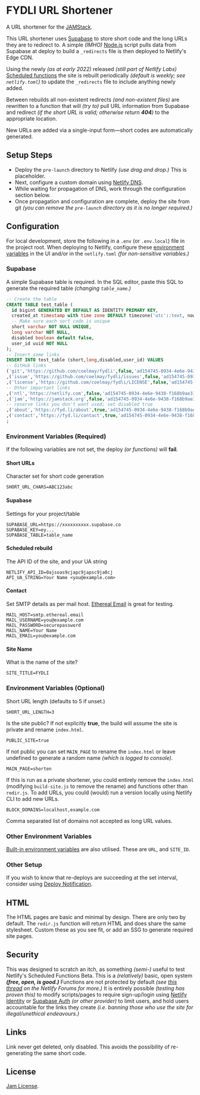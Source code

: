 <!--
SPDX-License-Identifier: Jam
-->
# FYDLI URL Shortener

A URL shortener for the [JAMStack](https://jamstack.org).

This URL shortener uses [Supabase](https://supabase.com) to store short code and the long URLs they are to redirect to. A simple *(IMHO)* [Node.js](https://nodejs.org) script pulls data from Supabase at deploy to build a `_redirects` file is then deployed to Netlify's Edge CDN.

Using the newly *(as at early 2022)* released *(still part of Netlify Labs)* [Scheduled functions](https://github.com/netlify/labs/tree/main/features/scheduled-functions/documentation) the site is rebuilt periodically *(default is weekly; see `netlify.toml`)* to update the `_redirects` file to include anything newly added.

Between rebuilds all non-existent redirects *(and non-existent files)* are rewritten to a function that will *(try to)* pull URL information from Supabase and redirect *(if the short URL is valid; otherwise return **404**)* to the appropriate location.

New URLs are added via a single-input form—short codes are automatically generated.

## Setup Steps

- Deploy the `pre-launch` directory to Netlify *(use drag and drop.)* This is placeholder.
- Next, configure a custom domain using [Netlify DNS](https://docs.netlify.com/domains-https/netlify-dns/).
- While waiting for propagation of DNS, work through the configuration section below.
- Once propagation and configuration are complete, deploy the site from git *(you can remove the `pre-launch` directory as it is no longer required.)*

## Configuration

For local development, store the following in a `.env` (or `.env.local`) file in the project root. When deploying to Netlify, configure these [environment variables](https://docs.netlify.com/configure-builds/environment-variables/) in the UI and/or in the `netlify.toml` *(for non-sensitive variables.)*

### Supabase

A simple Supabase table is required. In the SQL editor, paste this SQL to generate the required table *(changing `table_name`.)*

```sql
-- Create the table
CREATE TABLE test_table (
  id bigint GENERATED BY DEFAULT AS IDENTITY PRIMARY KEY,
  created_at timestamp with time zone DEFAULT timezone('utc'::text, now()) NOT NULL,
  -- Make sure each sort code is unique
  short varchar NOT NULL UNIQUE,
  long varchar NOT NULL,
  disabled boolean default false,
  user_id uuid NOT NULL
);
-- Insert some links
INSERT INTO test_table (short,long,disabled,user_id) VALUES 
-- GitHub links
('git','https://github.com/coelmay/fydli',false,'ad154745-0934-4e6e-9438-f168b9ae31b1')
,('issue','https://github.com/coelmay/fydli/issues',false,'ad154745-0934-4e6e-9438-f168b9ae31b1')
,('license','https://github.com/coelmay/fydli/LICENSE',false,'ad154745-0934-4e6e-9438-f168b9ae31b1')
-- Other important links
,('ntl','https://netlify.com',false,'ad154745-0934-4e6e-9438-f168b9ae31b1')
,('jam','https://jamstack.org',false,'ad154745-0934-4e6e-9438-f168b9ae31b1')
-- reserve links you don't want used; set disabled true
,('about','https://fyd.li/about',true,'ad154745-0934-4e6e-9438-f168b9ae31b1')
,('contact','https://fyd.li/contact',true,'ad154745-0934-4e6e-9438-f168b9ae31b1')
;
```

### Environment Variables (Required)

If the following variables are not set, the deploy *(or functions)* will **fail**.

#### Short URLs

Character set for short code generation

```
SHORT_URL_CHARS=ABC123abc
```

#### Supabase

Settings for your project/table

```
SUPABASE_URL=https://xxxxxxxxxx.supabase.co
SUPABASE_KEY=ey...
SUPABASE_TABLE=table_name
```

#### Scheduled rebuild

The API ID of the site, and your UA string

```
NETLIFY_API_ID=0ajsoas9cjapc9japsc9ja0cj
API_UA_STRING=Your Name <you@example.com>
```

#### Contact

Set SMTP details as per mail host. [Ethereal Email](https://ethereal.email/) is great for testing.

```
MAIL_HOST=smtp.ethereal.email
MAIL_USERNAME=you@example.com
MAIL_PASSWORD=securepassword
MAIL_NAME=Your Name
MAIL_EMAIL=you@example.com
```

#### Site Name

What is the name of the site?

```
SITE_TITLE=FYDLI
```

### Environment Variables (Optional)

Short URL length (defaults to 5 if unset.)

```
SHORT_URL_LENGTH=3
```

Is the site public? If not explicitly **true**, the build will assume the site is private and rename `index.html`.

```
PUBLIC_SITE=true
```

If not public you can set `MAIN_PAGE` to rename the `index.html` or leave undefined to generate a random name *(which is logged to console).*

```
MAIN_PAGE=shorten
```

If this is run as a private shortener, you could entirely remove the `index.html` (modifying `build-site.js` to remove the rename) and functions other than `redir.js`. To add URLs, you could (would) run a version locally using Netlify CLI to add new URLs.

```
BLOCK_DOMAINS=localhost,example.com
```

Comma separated list of domains not accepted as long URL values.

### Other Environment Variables

[Built-in environment variables](https://docs.netlify.com/configure-builds/environment-variables/#read-only-variables) are also utilised. These are `URL`, and `SITE_ID`.

### Other Setup

If you wish to know that re-deploys are succeeding at the set interval, consider using [Deploy Notification](https://docs.netlify.com/site-deploys/notifications/).

## HTML

The HTML pages are basic and minimal by design. There are only two by default. The `redir.js` function will return HTML and does share the same stylesheet. Custom these as you see fit, or add an SSG to generate required site pages.

## Security

This was designed to scratch an itch, as something *(semi-)* useful to test Netlify's Scheduled Functions Beta. This is a *(relatively)* basic, open system ***(free, open, is good.)*** Functions are not protected by default *(see [this thread](https://answers.netlify.com/t/how-to-apply-access-control-for-netlify-functions/46519) on the Netlify Forums for more.)* It is entirely possible *(testing has proven this)* to modify scripts/pages to require sign-up/login using [Netlify Identity](https://docs.netlify.com/visitor-access/identity/) or [Supabase Auth](https://supabase.com/auth) *(or other provider)* to limit users, and hold users accountable for the links they create *(i.e. banning those who use the site for illegal/unethical endeavours.)*

## Links

Link never get deleted, only disabled. This avoids the possibility of re-generating the same short code.

## License

[Jam License](LICENSE).
